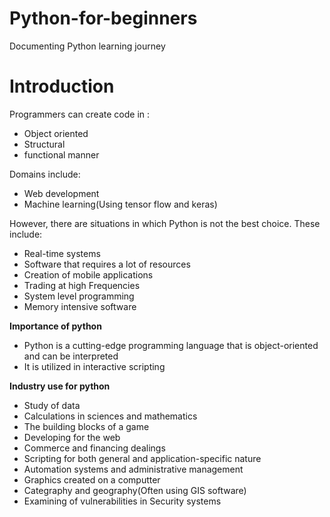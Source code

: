 # Python-for-beginners
Documenting Python learning journey
<h1>Introduction</h1>
<p>Programmers can create code in :
<ul>
  <li>Object oriented</li>
  <li>Structural</li>
  <li>functional manner</li>
</ul>
</p>
<p>Domains include:
<ul>
  <li>Web development</li>
  <li>Machine learning(Using tensor flow and keras)</li>
</ul>
</p>
<p>However, there are situations in which Python is not the best choice. These include:</p>
<ul>
  <li>Real-time systems</li>
  <li>Software that requires a lot of resources</li>
  <li>Creation of mobile applications</li>
  <li>Trading at high Frequencies</li>
  <li>System level programming</li>
  <li>Memory intensive software</li>
  </ul>
  <p><b>Importance of python</b></p>
  <ul>
    <li>Python is a cutting-edge programming language that is object-oriented and can be interpreted</li>
    <li>It is utilized in interactive scripting</li>
  </ul>
  <p><b> Industry use for python </b></p>
  <UL>
    <li>Study of data</li>
    <li>Calculations in sciences and mathematics</li>
    <li>The building blocks of a game</li>
    <li>Developing for the web</li>
    <li>Commerce and financing dealings</li>
    <li>Scripting for both general and application-specific nature</li>
    <li>Automation systems and administrative management</li>
    <li>Graphics created on a computter</li>
    <li>Categraphy and geography(Often using GIS software)</li>
    <li>Examining of vulnerabilities in Security systems</li>
  </UL>
  
  
  
